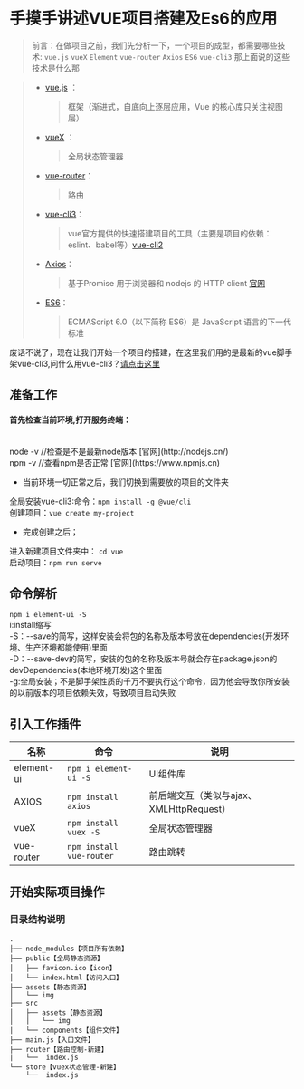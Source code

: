 <!--
 * @Author: 皇甫国贝
 * @Date: 2019-09-27 10:39:14
 * @LastEditors: 皇甫国贝
 * @LastEditTime: 2019-10-12 16:13:54
 * @Description: 
 -->
# 手摸手讲述VUE项目搭建及Es6的应用

> 前言：在做项目之前，我们先分析一下，一个项目的成型，都需要哪些技术:
`vue.js`  `vueX` `Element` `vue-router` `Axios` `ES6` `vue-cli3`
那上面说的这些技术是什么那

 > * [vue.js](https://cn.vuejs.org/v2/guide/) ： 
 >   >框架（渐进式，自底向上逐层应用，Vue 的核心库只关注视图层）
 > * [vueX](https://vuex.vuejs.org/zh/api/) ： 
 >   >全局状态管理器 
 > * [vue-router](https://router.vuejs.org/zh/guide/)：  
 >   >路由
 > * [vue-cli3](https://cli.vuejs.org/zh/)：    
 >   >vue官方提供的快速搭建项目的工具（主要是项目的依赖：eslint、babel等）[vue-cli2](https://cli.vuejs.org/zh/guide/ )
 > * [Axios](https://blog.csdn.net/a5nan/article/details/89096027)：    
 >   >基于Promise 用于浏览器和 nodejs 的 HTTP client [官网](http://www.axios-js.com/)
 > * [ES6](http://es6.ruanyifeng.com/#docs/set-map)：    
 >   >ECMAScript 6.0（以下简称 ES6）是 JavaScript 语言的下一代标准


 废话不说了，现在让我们开始一个项目的搭建，在这里我们用的是最新的vue脚手架vue-cli3,问什么用vue-cli3？[请点击这里](https://segmentfault.com/q/1010000019785471)
 
 准备工作
 ---
 <h4>首先检查当前环境,打开服务终端：</h4><br>
node -v  //检查是不是最新node版本 [官网](http://nodejs.cn/)  <br>
npm -v   //查看npm是否正常 [官网](https://www.npmjs.cn)<br>

* 当前环境一切正常之后，我们切换到需要放的项目的文件夹<br>

全局安装vue-cli3:命令：`npm install -g @vue/cli`<br>
创建项目：`vue create my-project`<br>

* 完成创建之后；<br>

进入新建项目文件夹中： `cd vue`<br>
启动项目：`npm run serve`<br>

命令解析
----
`npm i element-ui -S`<br>
i:install缩写<br>
-S：--save的简写，这样安装会将包的名称及版本号放在dependencies(开发环境、生产环境都能使用)里面<br>
-D：--save-dev的简写，安装的包的名称及版本号就会存在package.json的devDependencies(本地环境开发)这个里面<br>
-g:全局安装；不是脚手架性质的千万不要执行这个命令，因为他会导致你所安装的以前版本的项目依赖失效，导致项目启动失败<br>


引入工作插件
-----
名称|命令|说明
--|--|--
element-ui |`npm i element-ui -S` |UI组件库
AXIOS|`npm install axios`|前后端交互（类似与ajax、XMLHttpRequest）
vueX|`npm install vuex -S`|全局状态管理器
vue-router|`npm install vue-router`|路由跳转

开始实际项目操作
-----

### 目录结构说明
```
.
├── node_modules【项目所有依赖】
├── public【全局静态资源】
│   ├── favicon.ico【icon】
│   └── index.html【访问入口】
├── assets【静态资源】
│   └── img
├── src
│   ├── assets【静态资源】
│   |   └── img
|   └── components【组件文件】
├── main.js【入口文件】
├── router【路由控制-新建】
|   └──  index.js
└── store【vuex状态管理-新建】
    └──  index.js
    
```




